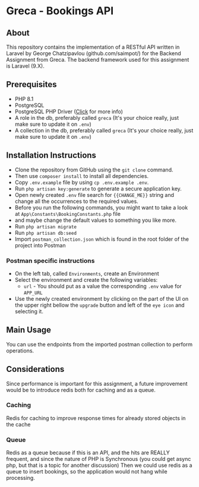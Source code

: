 # Greca - Bookings API

## About

This repository contains the implementation of a RESTful API
written in Laravel by George Chatzipavlou (github.com/saimpot/)
for the Backend Assignment from Greca.
The backend framework used for this assignment is Laravel (9.X).

## Prerequisites

* PHP 8.1
* PostgreSQL
* PostgreSQL PHP Driver ([Click](https://stackoverflow.com/questions/10640821/how-do-i-enable-php-to-work-with-postgresql/) for more info)
* A role in the db, preferably called `greca` (It's your choice really, just make sure to update it on `.env`)
* A collection in the db, preferably called `greca` (It's your choice really, just make sure to update it on `.env`)

## Installation Instructions

* Clone the repository from GitHub using the `git clone` command.
* Then use `composer install` to install all dependencies.
* Copy `.env.example` file by using `cp .env.example .env`.
* Run `php artisan key:generate` to generate a secure application key.
* Open newly created `.env` file search for `{{CHANGE_ME}}` string and change all the occurrences to the required values.
* Before you run the following commands, you might want to take a look at `App\Constants\BookingConstants.php` file 
* and maybe change the default values to something you like more.
* Run `php artisan migrate`
* Run `php artisan db:seed`
* Import `postman_collection.json` which is found in the root
  folder of the project into Postman

### Postman specific instructions

* On the left tab, called `Environments`, create an Environment
* Select the environment and create the following variables:
    * `url` - You should put as a value
      the corresponding `.env` value for `APP_URL`
* Use the newly created environment by clicking on the part of the UI
  on the upper right bellow the `upgrade` button and left of the `eye icon` and selecting it.

## Main Usage

You can use the endpoints from the imported postman collection to perform operations.

## Considerations

Since performance is important for this assignment, a future improvement would be to
introduce redis both for caching and as a queue. 

### Caching

Redis for caching to improve response times for already stored objects in the cache

### Queue

Redis as a queue because if this is an API, and the hits are REALLY frequent, and since
the nature of PHP is Synchronous (you could get async php, but that is a topic for another discussion)
Then we could use redis as a queue to insert bookings, so the application would not hang while processing.
